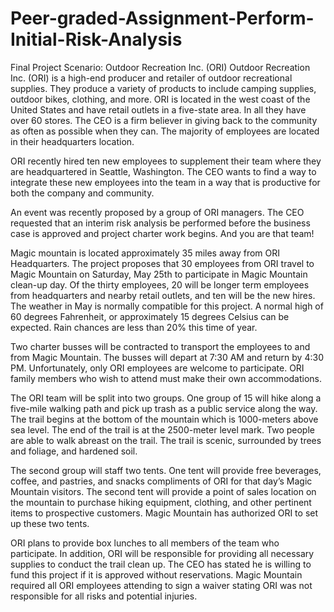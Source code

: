# Peer-graded-Assignment-Perform-Initial-Risk-Analysis
Final Project Scenario: Outdoor Recreation Inc. (ORI)
Outdoor Recreation Inc. (ORI) is a high-end producer and retailer of outdoor recreational supplies. They produce a variety of products to include camping supplies, outdoor bikes, clothing, and more. ORI is located in the west coast of the United States and have retail outlets in a five-state area. In all they have over 60 stores. The CEO is a firm believer in giving back to the community as often as possible when they can. The majority of employees are located in their headquarters location.

ORI recently hired ten new employees to supplement their team where they are headquartered in Seattle, Washington. The CEO wants to find a way to integrate these new employees into the team in a way that is productive for both the company and community.

An event was recently proposed by a group of ORI managers. The CEO requested that an interim risk analysis be performed before the business case is approved and project charter work begins. And you are that team!

Magic mountain is located approximately 35 miles away from ORI Headquarters. The project proposes that 30 employees from ORI travel to Magic Mountain on Saturday, May 25th to participate in Magic Mountain clean-up day. Of the thirty employees, 20 will be longer term employees from headquarters and nearby retail outlets, and ten will be the new hires. The weather in May is normally compatible for this project. A normal high of 60 degrees Fahrenheit, or approximately 15 degrees Celsius can be expected. Rain chances are less than 20% this time of year.

Two charter busses will be contracted to transport the employees to and from Magic Mountain. The busses will depart at 7:30 AM and return by 4:30 PM. Unfortunately, only ORI employees are welcome to participate. ORI family members who wish to attend must make their own accommodations.

The ORI team will be split into two groups. One group of 15 will hike along a five-mile walking path and pick up trash as a public service along the way. The trail begins at the bottom of the mountain which is 1000-meters above sea level. The end of the trail is at the 2500-meter level mark. Two people are able to walk abreast on the trail. The trail is scenic, surrounded by trees and foliage, and hardened soil.

The second group will staff two tents. One tent will provide free beverages, coffee, and pastries, and snacks compliments of ORI for that day’s Magic Mountain visitors. The second tent will provide a point of sales location on the mountain to purchase hiking equipment, clothing, and other pertinent items to prospective customers. Magic Mountain has authorized ORI to set up these two tents.

ORI plans to provide box lunches to all members of the team who participate. In addition, ORI will be responsible for providing all necessary supplies to conduct the trail clean up. The CEO has stated he is willing to fund this project if it is approved without reservations. Magic Mountain required all ORI employees attending to sign a waiver stating ORI was not responsible for all risks and potential injuries.
